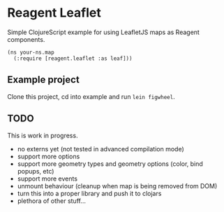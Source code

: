 # Reagent Leaflet #

Simple ClojureScript example for using LeafletJS maps as Reagent components.

```
(ns your-ns.map
  (:require [reagent.leaflet :as leaf]))

```

## Example project ##

Clone this project, cd into example and run `lein figwheel`.

## TODO ##

This is work in progress.

* no externs yet (not tested in advanced compilation mode)
* support more options
* support more geometry types and geometry options (color, bind popups, etc)
* support more events
* unmount behaviour (cleanup when map is being removed from DOM)
* turn this into a proper library and push it to clojars
* plethora of other stuff...
